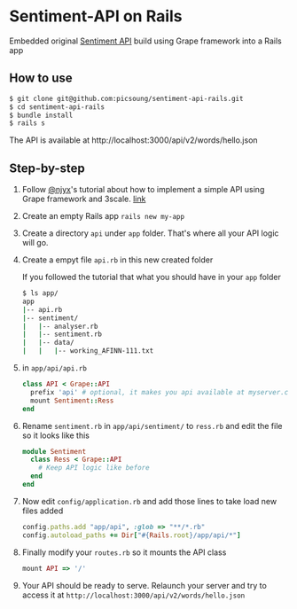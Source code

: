 # Sentiment-API on Rails

Embedded original [Sentiment API](https://github.com/3scale/sentiment-api-example) build using Grape framework into a Rails app

## How to use

```bash
$ git clone git@github.com:picsoung/sentiment-api-rails.git
$ cd sentiment-api-rails
$ bundle install
$ rails s
```

The API is available at http://localhost:3000/api/v2/words/hello.json

## Step-by-step

1. Follow [@njyx](https://github.com/njyx)'s tutorial about how to implement a simple API using Grape framework and 3scale. [link](http://www.3scale.net/2012/06/the-10-minute-api-up-running-3scale-grape-heroku-api-10-minutes/)
2. Create an empty Rails app
   `rails new my-app`

3. Create a directory `api` under `app` folder. That's where all your API logic will go.

4. Create a empyt file `api.rb` in this new created folder

	If you followed the tutorial that what you should have in your `app` folder

    ```bash
    $ ls app/
    app
    |-- api.rb
    |-- sentiment/
    |   |-- analyser.rb
    |   |-- sentiment.rb
    |   |-- data/
    |   |   |-- working_AFINN-111.txt

    ```

5. in `app/api/api.rb`

    ```ruby
    class API < Grape::API
      prefix 'api' # optional, it makes you api available at myserver.com/api/
      mount Sentiment::Ress
    end
    ```

6. Rename `sentiment.rb` in `app/api/sentiment/` to `ress.rb` and edit the file so it looks like this

    ```ruby
    module Sentiment
      class Ress < Grape::API
    	# Keep API logic like before
      end
    end
    ```

7. Now edit `config/application.rb` and add those lines to take load new files added

    ```ruby
    config.paths.add "app/api", :glob => "**/*.rb"
    config.autoload_paths += Dir["#{Rails.root}/app/api/*"]
    ```

8. Finally modify your `routes.rb` so it mounts the API class

    ```ruby
    mount API => '/'
    ```

9. Your API should be ready to serve. Relaunch your server and try to access it at `http://localhost:3000/api/v2/words/hello.json`



